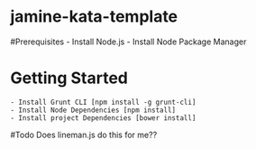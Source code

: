jamine-kata-template
====================

#Prerequisites
	- Install Node.js 
	- Install Node Package Manager


# Getting Started

	- Install Grunt CLI [npm install -g grunt-cli]
	- Install Node Dependencies [npm install]
	- Install project Dependencies [bower install]

#Todo
Does lineman.js do this for me??
